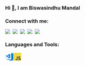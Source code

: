 ### Hi 👋, I am Biswasindhu Mandal<br/>

### Connect with me:<br/>

<a  href="https://bitbucket.org/artbindu/">
<img  align="left"  width="24px"  src="https://cdn.jsdelivr.net/npm/simple-icons@3.13.0/icons/bitbucket.svg"/>
</a>
<a  href="https://www.linkedin.com/in/biswasindhu-mandal-19930310/">
<img  align="left"  width="24px"  src="https://cdn.jsdelivr.net/npm/simple-icons@v3/icons/linkedin.svg"/>
</a>
<a  href="https://www.hackerrank.com/artbindu">
<img  align="left"  width="24px"  src="https://cdn.jsdelivr.net/npm/simple-icons@3.13.0/icons/hackerrank.svg"/>
</a>
<a  href="https://www.hackerearth.com/@artbindu">
<img  align="left"  width="24px"  src="https://cdn.jsdelivr.net/npm/simple-icons@3.13.0/icons/hackerearth.svg"/>
</a>
<a  href="https://www.quora.com/profile/Art-Bindu-1">
<img  align="left"  width="24px"  src="https://cdn.jsdelivr.net/npm/simple-icons@3.13.0/icons/quora.svg"/>
</a>
<br/>

### Languages and Tools:<br/>

<img  align="left"  alt="Visual Studio Code"  width="26px"  src="https://raw.githubusercontent.com/github/explore/80688e429a7d4ef2fca1e82350fe8e3517d3494d/topics/visual-studio-code/visual-studio-code.png"  />

<img  align="left"  alt="JavaScript"  width="26px"  src="https://raw.githubusercontent.com/github/explore/80688e429a7d4ef2fca1e82350fe8e3517d3494d/topics/javascript/javascript.png"  />



<!--
**artbindu/artbindu** is a ✨ _special_ ✨ repository because its `README.md` (this file) appears on your GitHub profile.

Here are some ideas to get you started:

- 🔭 I’m currently working on ...
- 🌱 I’m currently learning ...
- 👯 I’m looking to collaborate on ...
- 🤔 I’m looking for help with ...
- 💬 Ask me about ...
- 📫 How to reach me: ...
- 😄 Pronouns: ...
- ⚡ Fun fact: ...
-->
